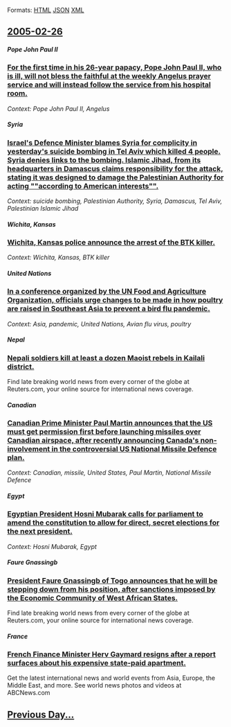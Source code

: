 
Formats: [HTML](2005/02/26/index.html)  [JSON](2005/02/26/index.json)  [XML](2005/02/26/index.xml)  

## [2005-02-26](/news/2005/02/26/index.md)

##### Pope John Paul II
### [ For the first time in his 26-year papacy, Pope John Paul II, who is ill, will not bless the faithful at the weekly Angelus prayer service and will instead follow the service from his hospital room. ](/news/2005/02/26/for-the-first-time-in-his-26-year-papacy-pope-john-paul-ii-who-is-ill-will-not-bless-the-faithful-at-the-weekly-angelus-prayer-service-a.md)
_Context: Pope John Paul II, Angelus_

##### Syria
### [ Israel's Defence Minister blames Syria for complicity in yesterday's suicide bombing in Tel Aviv which killed 4 people. Syria denies links to the bombing. Islamic Jihad, from its headquarters in Damascus claims responsibility for the attack, stating it was designed to damage the Palestinian Authority for acting ""according to American interests"". ](/news/2005/02/26/israel-s-defence-minister-blames-syria-for-complicity-in-yesterday-s-suicide-bombing-in-tel-aviv-which-killed-4-people-syria-denies-links.md)
_Context: suicide bombing, Palestinian Authority, Syria, Damascus, Tel Aviv, Palestinian Islamic Jihad_

##### Wichita, Kansas
### [ Wichita, Kansas police announce the arrest of the BTK killer. ](/news/2005/02/26/wichita-kansas-police-announce-the-arrest-of-the-btk-killer.md)
_Context: Wichita, Kansas, BTK killer_

##### United Nations
### [ In a conference organized by the UN Food and Agriculture Organization, officials urge changes to be made in how poultry are raised in Southeast Asia to prevent a bird flu pandemic. ](/news/2005/02/26/in-a-conference-organized-by-the-un-food-and-agriculture-organization-officials-urge-changes-to-be-made-in-how-poultry-are-raised-in-south.md)
_Context: Asia, pandemic, United Nations, Avian flu virus, poultry_

##### Nepal
### [ Nepali soldiers kill at least a dozen Maoist rebels in Kailali district. ](/news/2005/02/26/nepali-soldiers-kill-at-least-a-dozen-maoist-rebels-in-kailali-district.md)
Find late breaking world news from every corner of the globe at Reuters.com, your online source for international news coverage.

##### Canadian
### [ Canadian Prime Minister Paul Martin announces that the US must get permission first before launching missiles over Canadian airspace, after recently announcing Canada's non-involvement in the controversial US National Missile Defence plan. ](/news/2005/02/26/canadian-prime-minister-paul-martin-announces-that-the-us-must-get-permission-first-before-launching-missiles-over-canadian-airspace-after.md)
_Context: Canadian, missile, United States, Paul Martin, National Missile Defence_

##### Egypt
### [ Egyptian President Hosni Mubarak calls for parliament to amend the constitution to allow for direct, secret elections for the next president. ](/news/2005/02/26/egyptian-president-hosni-mubarak-calls-for-parliament-to-amend-the-constitution-to-allow-for-direct-secret-elections-for-the-next-presiden.md)
_Context: Hosni Mubarak, Egypt_

##### Faure Gnassingb
### [ President Faure Gnassingb of Togo announces that he will be stepping down from his position, after sanctions imposed by the Economic Community of West African States. ](/news/2005/02/26/president-faure-gnassingbe-of-togo-announces-that-he-will-be-stepping-down-from-his-position-after-sanctions-imposed-by-the-economic-commu.md)
Find late breaking world news from every corner of the globe at Reuters.com, your online source for international news coverage.

##### France
### [ French Finance Minister Herv Gaymard resigns after a report surfaces about his expensive state-paid apartment. ](/news/2005/02/26/french-finance-minister-herve-gaymard-resigns-after-a-report-surfaces-about-his-expensive-state-paid-apartment.md)
Get the latest international news and world events from Asia, Europe, the Middle East, and more. See world news photos and videos at ABCNews.com

## [Previous Day...](/news/2005/02/25/index.md)

